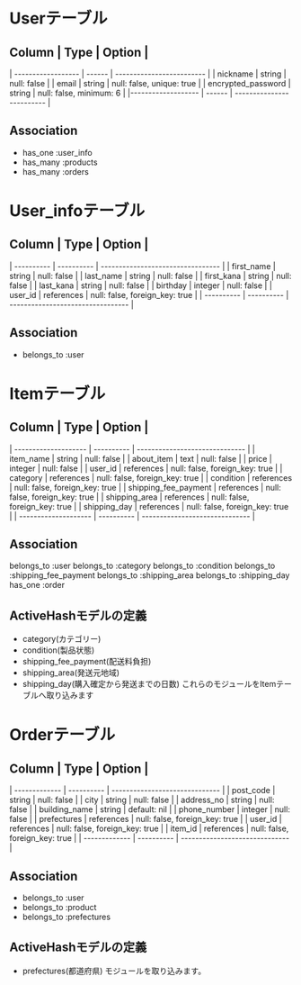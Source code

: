 # Userテーブル

## Column            | Type   | Option                    |
| ------------------ | ------ | ------------------------- |
| nickname           | string | null: false               |
| email              | string | null: false, unique: true |
| encrypted_password | string | null: false, minimum: 6   |
|------------------- | ------ | ------------------------- |

## Association
- has_one :user_info
- has_many :products
- has_many :orders


# User_infoテーブル

## Column    | Type       | Option                            |
| ---------- | ---------- | --------------------------------- |
| first_name | string     | null: false                       |
| last_name  | string     | null: false                       |
| first_kana | string     | null: false                       |
| last_kana  | string     | null: false                       |
| birthday   | integer    | null: false                       |
| user_id    | references | null: false, foreign_key: true    |
| ---------- | ---------- | --------------------------------- |

## Association
- belongs_to :user


# Itemテーブル

## Column              | Type       | Option                         |
| -------------------- | ---------- | ------------------------------ |
| item_name            | string     | null: false                    |
| about_item           | text       | null: false                    |
| price                | integer    | null: false                    |
| user_id              | references | null: false, foreign_key: true |
| category             | references | null: false, foreign_key: true |
| condition            | references | null: false, foreign_key: true |
| shipping_fee_payment | references | null: false, foreign_key: true |
| shipping_area        | references | null: false, foreign_key: true |
| shipping_day         | references | null: false, foreign_key: true |
| -------------------- | ---------- | ------------------------------ |

## Association
belongs_to :user
belongs_to :category
belongs_to :condition
belongs_to :shipping_fee_payment
belongs_to :shipping_area
belongs_to :shipping_day
has_one :order

## ActiveHashモデルの定義
- category(カテゴリー)
- condition(製品状態)
- shipping_fee_payment(配送料負担)
- shipping_area(発送元地域)
- shipping_day(購入確定から発送までの日数) これらのモジュールをItemテーブルへ取り込みます


# Orderテーブル

## Column       | Type       | Option                         |
| ------------- | ---------- | ------------------------------ |
| post_code     | string     | null: false                    |
| city          | string     | null: false                    |
| address_no    | string     | null: false                    |
| building_name | string     | default: nil                   |
| phone_number  | integer    | null: false                    |
| prefectures   | references | null: false, foreign_key: true |
| user_id       | references | null: false, foreign_key: true |
| item_id       | references | null: false, foreign_key: true |
| ------------- | ---------- | ------------------------------ |

## Association
- belongs_to :user
- belongs_to :product
- belongs_to :prefectures

## ActiveHashモデルの定義
- prefectures(都道府県) モジュールを取り込みます。